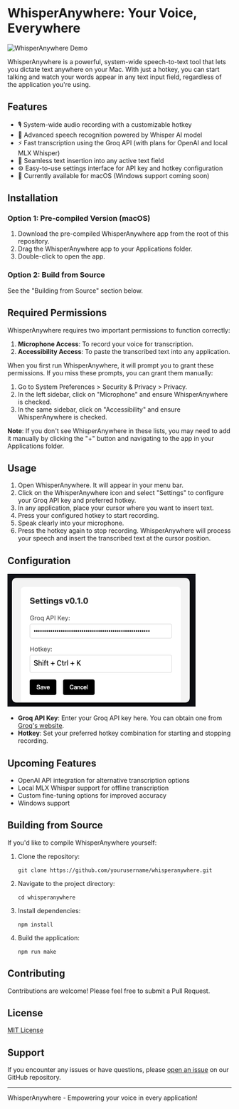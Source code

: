 # WhisperAnywhere: Your Voice, Everywhere

![WhisperAnywhere Demo](assets/whisperanywhere.gif)

WhisperAnywhere is a powerful, system-wide speech-to-text tool that lets you dictate text anywhere on your Mac. With just a hotkey, you can start talking and watch your words appear in any text input field, regardless of the application you're using.

## Features

- 🎙️ System-wide audio recording with a customizable hotkey
- 🧠 Advanced speech recognition powered by Whisper AI model
- ⚡ Fast transcription using the Groq API (with plans for OpenAI and local MLX Whisper)
- 📝 Seamless text insertion into any active text field
- ⚙️ Easy-to-use settings interface for API key and hotkey configuration
- 🍎 Currently available for macOS (Windows support coming soon)

## Installation

### Option 1: Pre-compiled Version (macOS)

1. Download the pre-compiled WhisperAnywhere app from the root of this repository.
2. Drag the WhisperAnywhere app to your Applications folder.
3. Double-click to open the app.

### Option 2: Build from Source

See the "Building from Source" section below.

## Required Permissions

WhisperAnywhere requires two important permissions to function correctly:

1. **Microphone Access**: To record your voice for transcription.
2. **Accessibility Access**: To paste the transcribed text into any application.

When you first run WhisperAnywhere, it will prompt you to grant these permissions. If you miss these prompts, you can grant them manually:

1. Go to System Preferences > Security & Privacy > Privacy.
2. In the left sidebar, click on "Microphone" and ensure WhisperAnywhere is checked.
3. In the same sidebar, click on "Accessibility" and ensure WhisperAnywhere is checked.

**Note**: If you don't see WhisperAnywhere in these lists, you may need to add it manually by clicking the "+" button and navigating to the app in your Applications folder.

## Usage

1. Open WhisperAnywhere. It will appear in your menu bar.
2. Click on the WhisperAnywhere icon and select "Settings" to configure your Groq API key and preferred hotkey.
3. In any application, place your cursor where you want to insert text.
4. Press your configured hotkey to start recording.
5. Speak clearly into your microphone.
6. Press the hotkey again to stop recording. WhisperAnywhere will process your speech and insert the transcribed text at the cursor position.

## Configuration

![Settings Window](assets/settings-screenshot.png)

- **Groq API Key**: Enter your Groq API key here. You can obtain one from [Groq's website](https://www.groq.com).
- **Hotkey**: Set your preferred hotkey combination for starting and stopping recording.

## Upcoming Features

- OpenAI API integration for alternative transcription options
- Local MLX Whisper support for offline transcription
- Custom fine-tuning options for improved accuracy
- Windows support

## Building from Source

If you'd like to compile WhisperAnywhere yourself:

1. Clone the repository:
   ```
   git clone https://github.com/yourusername/whisperanywhere.git
   ```
2. Navigate to the project directory:
   ```
   cd whisperanywhere
   ```
3. Install dependencies:
   ```
   npm install
   ```
4. Build the application:
   ```
   npm run make
   ```

## Contributing

Contributions are welcome! Please feel free to submit a Pull Request.

## License

[MIT License](LICENSE)

## Support

If you encounter any issues or have questions, please [open an issue](https://github.com/yourusername/whisperanywhere/issues) on our GitHub repository.

---

WhisperAnywhere - Empowering your voice in every application!